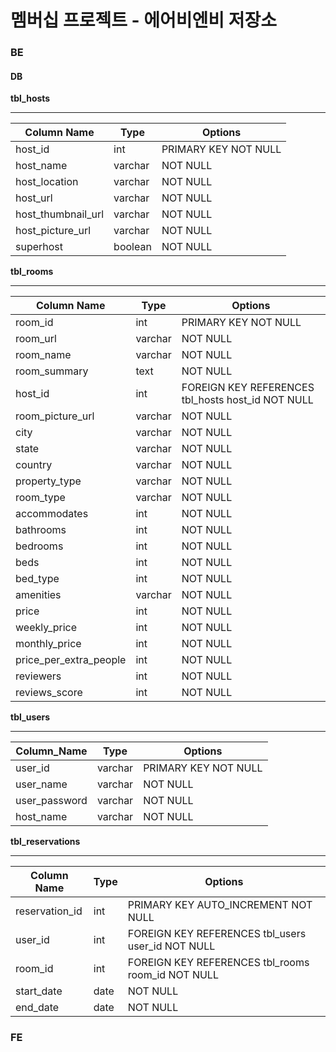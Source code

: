 # 멤버십 프로젝트 - 에어비엔비 저장소

### BE

#### DB

**tbl_hosts**

---

| ﻿Column Name       | Type    | Options              |
| ------------------ | ------- | -------------------- |
| host_id            | int     | PRIMARY KEY NOT NULL |
| host_name          | varchar | NOT NULL             |
| host_location      | varchar | NOT NULL             |
| host_url           | varchar | NOT NULL             |
| host_thumbnail_url | varchar | NOT NULL             |
| host_picture_url   | varchar | NOT NULL             |
| superhost          | boolean | NOT NULL             |

**tbl_rooms**

---

| ﻿Column Name           | Type    | Options                                           |
| ---------------------- | ------- | ------------------------------------------------- |
| room_id                | int     | PRIMARY KEY NOT NULL                              |
| room_url               | varchar | NOT NULL                                          |
| room_name              | varchar | NOT NULL                                          |
| room_summary           | text    | NOT NULL                                          |
| host_id                | int     | FOREIGN KEY REFERENCES tbl_hosts host_id NOT NULL |
| room_picture_url       | varchar | NOT NULL                                          |
| city                   | varchar | NOT NULL                                          |
| state                  | varchar | NOT NULL                                          |
| country                | varchar | NOT NULL                                          |
| property_type          | varchar | NOT NULL                                          |
| room_type              | varchar | NOT NULL                                          |
| accommodates           | int     | NOT NULL                                          |
| bathrooms              | int     | NOT NULL                                          |
| bedrooms               | int     | NOT NULL                                          |
| beds                   | int     | NOT NULL                                          |
| bed_type               | int     | NOT NULL                                          |
| amenities              | varchar | NOT NULL                                          |
| price                  | int     | NOT NULL                                          |
| weekly_price           | int     | NOT NULL                                          |
| monthly_price          | int     | NOT NULL                                          |
| price_per_extra_people | int     | NOT NULL                                          |
| reviewers              | int     | NOT NULL                                          |
| reviews_score          | int     | NOT NULL                                          |

**tbl_users**

---

| ﻿Column_Name  | Type    | Options              |
| ------------- | ------- | -------------------- |
| user_id       | varchar | PRIMARY KEY NOT NULL |
| user_name     | varchar | NOT NULL             |
| user_password | varchar | NOT NULL             |
| host_name     | varchar | NOT NULL             |

**tbl_reservations**

---

| ﻿Column Name   | Type | Options                                           |
| -------------- | ---- | ------------------------------------------------- |
| reservation_id | int  | PRIMARY KEY AUTO_INCREMENT NOT NULL               |
| user_id        | int  | FOREIGN KEY REFERENCES tbl_users user_id NOT NULL |
| room_id        | int  | FOREIGN KEY REFERENCES tbl_rooms room_id NOT NULL |
| start_date     | date | NOT NULL                                          |
| end_date       | date | NOT NULL                                          |

### FE
